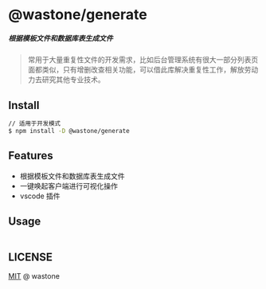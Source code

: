 # @wastone/generate

##### 根据模板文件和数据库表生成文件
> 常用于大量重复性文件的开发需求，比如后台管理系统有很大一部分列表页面都类似，只有增删改查相关功能，可以借此库解决重复性工作，解放劳动力去研究其他专业技术。

## Install

```bash
// 适用于开发模式
$ npm install -D @wastone/generate
```

## Features

- 根据模板文件和数据库表生成文件
- 一键唤起客户端进行可视化操作
- vscode 插件

## Usage

```bash
```
## LICENSE
[MIT](https://github.com/liuxing/translator-cli/blob/master/LICENSE) @ wastone
